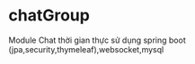 # chatGroup
Module Chat thời gian thực sử dụng spring boot (jpa,security,thymeleaf),websocket,mysql

